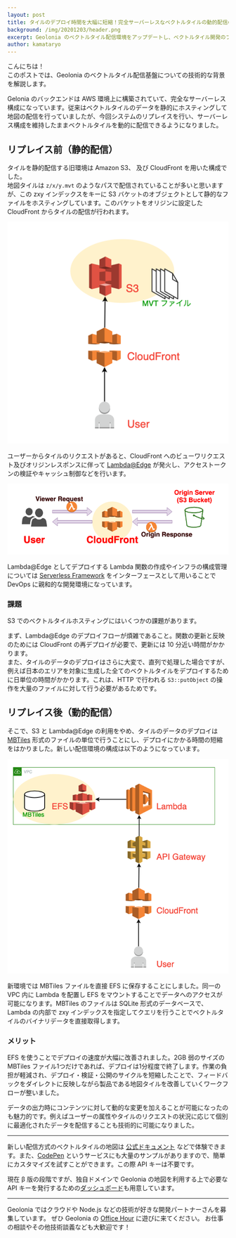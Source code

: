 ```yaml
---
layout: post
title: タイルのデプロイ時間を大幅に短縮！完全サーバーレスなベクトルタイルの動的配信の話
background: /img/20201203/header.png
excerpt: Geolonia のベクトルタイル配信環境をアップデートし、ベクトルタイル開発のフローを効率化しました。
author: kamataryo
---
```


こんにちは！  
このポストでは、Geolonia のベクトルタイル配信基盤についての技術的な背景を解説します。

Gelonia のバックエンドは AWS 環境上に構築されていて、完全なサーバーレス構成になっています。従来はベクトルタイルのデータを静的にホスティングして地図の配信を行っていましたが、今回システムのリプレイスを行い、サーバーレス構成を維持したままベクトルタイルを動的に配信できるようになりました。

## リプレイス前（静的配信）

タイルを静的配信する旧環境は Amazon S3、 及び CloudFront を用いた構成でした。  
地図タイルは `z/x/y.mvt` のようなパスで配信されていることが多いと思いますが、この zxy インデックスをキーに S3 バケットのオブジェクトとして静的なファイルをホスティングしています。このバケットをオリジンに設定した CloudFront からタイルの配信が行われます。

![static tiles](/img/20201203/010_static.png)

ユーザーからタイルのリクエストがあると、CloudFront へのビューワリクエスト及びオリジンレスポンスに伴って [Lambda@Edge](https://docs.aws.amazon.com/ja_jp/AmazonCloudFront/latest/DeveloperGuide/lambda-at-the-edge.html) が発火し、アクセストークンの検証やキャッシュ制御などを行います。

![lambda edge](/img/20201203/020_lambdaatedge.png)

Lambda@Edge としてデプロイする Lambda 関数の作成やインフラの構成管理については [Serverless Framework](https://www.serverless.com/) をインターフェースとして用いることで DevOps に親和的な開発環境になっています。

### 課題

S3 でのベクトルタイルホスティングにはいくつかの課題があります。

まず、Lambda@Edge のデプロイフローが煩雑であること。関数の更新と反映のためには CloudFront の再デプロイが必要で、更新には 10 分近い時間がかかります。  
また、タイルのデータのデプロイはさらに大変で、直列で処理した場合ですが、例えば日本のエリアを対象に生成した全てのベクトルタイルをデプロイするために日単位の時間がかかります。これは、HTTP で行われる `S3::putObject` の操作を大量のファイルに対して行う必要があるためです。

## リプレイス後（動的配信）

そこで、S3 と Lambda@Edge の利用をやめ、タイルのデータのデプロイは [MBTiles](https://wiki.openstreetmap.org/wiki/MBTiles) 形式のファイルの単位で行うことにし、デプロイにかかる時間の短縮をはかりました。新しい配信環境の構成は以下のようになっています。

![dynamic tiles](/img/20201203/030_dynamic.png)

新環境では MBTiles ファイルを直接 EFS に保存することにしました。同一の VPC 内に Lambda を配置し EFS をマウントすることでデータへのアクセスが可能になります。MBTiles のファイルは SQLite 形式のデータベースで、Lambda の内部で zxy インデックスを指定してクエリを行うことでベクトルタイルのバイナリデータを直接取得します。

### メリット

EFS を使うことでデプロイの速度が大幅に改善されました。2GB 弱のサイズの MBTiles ファイル1つだけであれば、デプロイは1分程度で終了します。作業の負担が軽減され、デプロイ・検証・公開のサイクルを短縮したことで、フィードバックをダイレクトに反映しながら製品である地図タイルを改善していくワークフローが整いました。

データの出力時にコンテンツに対して動的な変更を加えることが可能になったのも魅力的です。例えばユーザーの属性やタイルのリクエストの状況に応じて個別に最適化されたデータを配信することも技術的に可能になりました。

---

新しい配信方式のベクトルタイルの地図は [公式ドキュメント](https://docs.geolonia.com/tutorial/001/) などで体験できます。また、[CodePen](https://codepen.io/geolonia/) というサービスにも大量のサンプルがありますので、簡単にカスタマイズを試すことができます。この際 API キーは不要です。

現在 β 版の段階ですが、独自ドメインで Geolonia の地図を利用する上で必要な API キーを発行するための[ダッシュボード](https://app.geolonia.com)も用意しています。

---

Geolonia ではクラウドや Node.js などの技術が好きな開発パートナーさんを募集しています。
ぜひ Geolonia の [Office Hour](https://calendly.com/geolonia/office-hour) に遊びに来てください。
お仕事の相談やその他技術談義なども大歓迎です！
